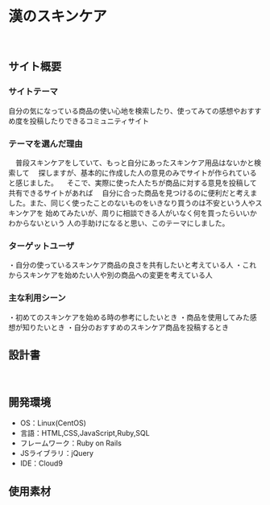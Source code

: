 # 漢のスキンケア
​
## サイト概要
### サイトテーマ
自分の気になっている商品の使い心地を検索したり、使ってみての感想やおすすめ度を投稿したりできるコミュニティサイト
​
### テーマを選んだ理由
　普段スキンケアをしていて、もっと自分にあったスキンケア用品はないかと検索して
　探しますが、基本的に作成した人の意見のみでサイトが作られていると感じました。
　そこで、実際に使った人たちが商品に対する意見を投稿して共有できるサイトがあれば
　自分に合った商品を見つけるのに便利だと考えました。また、同じく使ったことのないものをいきなり買うのは不安という人やスキンケアを
始めてみたいが、周りに相談できる人がいなく何を買ったらいいかわからないという
人の手助けになると思い、このテーマにしました。

### ターゲットユーザ
・自分の使っているスキンケア商品の良さを共有したいと考えている人
・これからスキンケアを始めたい人や別の商品への変更を考えている人
​
### 主な利用シーン
・初めてのスキンケアを始める時の参考にしたいとき
・商品を使用してみた感想が知りたいとき
・自分のおすすめのスキンケア商品を投稿するとき
​
## 設計書
​
## 開発環境
- OS：Linux(CentOS)
- 言語：HTML,CSS,JavaScript,Ruby,SQL
- フレームワーク：Ruby on Rails
- JSライブラリ：jQuery
- IDE：Cloud9
​
## 使用素材